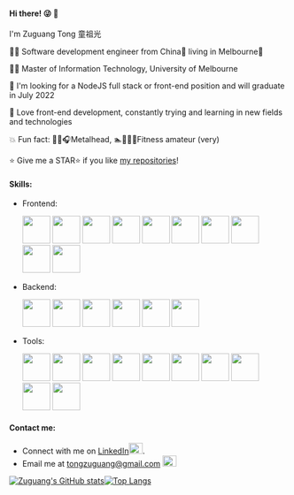 #### Hi there! :stuck_out_tongue_winking_eye: :wave:

I'm Zuguang Tong 童祖光
 
👨‍💻 Software development engineer from China🐼 living in Melbourne🐨

👨‍🎓 Master of Information Technology, University of Melbourne

:office: I'm looking for a NodeJS full stack or front-end position and will graduate in July 2022

:dart: Love front-end development, constantly trying and learning in new fields and technologies

:boom: Fun fact:  🤘🎶:headphones:Metalhead,  :swimmer::bicyclist::runner:💪Fitness amateur (very)

⭐ Give me a STAR⭐ if you like [my repositories](https://github.com/ZgTong?tab=repositories)!




#### Skills:

- Frontend: 

  <p align="left"> 
      <img src="https://cdn.jsdelivr.net/gh/devicons/devicon/icons/react/react-original-wordmark.svg" width="50" height="50"/>
      <img src="https://cdn.jsdelivr.net/gh/devicons/devicon/icons/vuejs/vuejs-original-wordmark.svg" width="50" height="50"/>
      <img src="https://cdn.jsdelivr.net/gh/devicons/devicon/icons/javascript/javascript-original.svg" width="50" height="50"/>
      <img src="https://cdn.jsdelivr.net/gh/devicons/devicon/icons/typescript/typescript-original.svg" width="50" height="50"/>
      <img src="https://cdn.jsdelivr.net/gh/devicons/devicon/icons/css3/css3-original-wordmark.svg" width="50" height="50"/>
      <img src="https://cdn.jsdelivr.net/gh/devicons/devicon/icons/less/less-plain-wordmark.svg" width="50" height="50"/>
      <img src="https://cdn.jsdelivr.net/gh/devicons/devicon/icons/sass/sass-original.svg" width="50" height="50"/>
      <img src="https://cdn.jsdelivr.net/gh/devicons/devicon/icons/jquery/jquery-original-wordmark.svg" width="50" height="50"/>
      <img src="https://cdn.jsdelivr.net/gh/devicons/devicon/icons/html5/html5-original-wordmark.svg" width="50" height="50"/>
      <img src="https://cdn.jsdelivr.net/gh/devicons/devicon/icons/bootstrap/bootstrap-original-wordmark.svg" width="50" height="50"/>    
  </p>

  

- Backend:  

  <p align="left">     
      <img src="https://cdn.jsdelivr.net/gh/devicons/devicon/icons/django/django-plain-wordmark.svg" width="50" height="50"/>
      <img src="https://cdn.jsdelivr.net/gh/devicons/devicon/icons/python/python-original-wordmark.svg" width="50" height="50"/>
      <img src="https://cdn.jsdelivr.net/gh/devicons/devicon/icons/nodejs/nodejs-original-wordmark.svg" width="50" height="50"/>
      <img src="https://cdn.jsdelivr.net/gh/devicons/devicon/icons/mysql/mysql-original-wordmark.svg" width="50" height="50"/>
      <img src="https://cdn.jsdelivr.net/gh/devicons/devicon/icons/mongodb/mongodb-original-wordmark.svg" width="50" height="50"/>
      <img src="https://cdn.jsdelivr.net/gh/devicons/devicon/icons/java/java-original-wordmark.svg" width="50" height="50"/>
  </p>

  

- Tools: 

  <p align="left"> 
      <img src="https://cdn.jsdelivr.net/gh/devicons/devicon/icons/docker/docker-original-wordmark.svg" width="50" height="50"/>
      <img src="https://cdn.jsdelivr.net/gh/devicons/devicon/icons/linux/linux-original.svg" width="50" height="50"/>
      <img src="https://cdn.jsdelivr.net/gh/devicons/devicon/icons/eslint/eslint-original-wordmark.svg" width="50" height="50"/>
      <img src="https://cdn.jsdelivr.net/gh/devicons/devicon/icons/npm/npm-original-wordmark.svg" width="50" height="50"/>
      <img src="https://cdn.jsdelivr.net/gh/devicons/devicon/icons/webpack/webpack-original-wordmark.svg" width="50" height="50"/>
      <img src="https://cdn.jsdelivr.net/gh/devicons/devicon/icons/jira/jira-original-wordmark.svg" width="50" height="50"/>
      <img src="https://cdn.jsdelivr.net/gh/devicons/devicon/icons/git/git-original-wordmark.svg" width="50" height="50"/>
      <img src="https://cdn.jsdelivr.net/gh/devicons/devicon/icons/sourcetree/sourcetree-original-wordmark.svg" width="50" height="50"/>
      <img src="https://cdn.jsdelivr.net/gh/devicons/devicon/icons/trello/trello-plain-wordmark.svg" width="50" height="50"/>
      <img src="https://cdn.jsdelivr.net/gh/devicons/devicon/icons/babel/babel-original.svg" width="50" height="50"/>
  </p>   

  





#### Contact me:

- Connect with me on [LinkedIn](https://www.linkedin.com/in/zuguang-tong-aa7041229/)<img src="https://cdn.jsdelivr.net/gh/devicons/devicon/icons/linkedin/linkedin-original.svg" width="25" height="20"/>.
- Email me at tongzuguang@gmail.com <img src="https://cdn.jsdelivr.net/gh/devicons/devicon/icons/google/google-original.svg" width="25" height="20"/>




[![Zuguang's GitHub stats](https://github-readme-stats.vercel.app/api?username=ZgTong&count_private=true&show_icons=true&include_all_commits=true&bg_color=45,FF9A8B,FF6A88,FF99AC&text_color=FBDA61&title_color=B5FFFC&icon_color=8BC6EC)](https://github.com/ZgTong/github-readme-stats)[![Top Langs](https://github-readme-stats.vercel.app/api/top-langs/?username=ZgTong&layout=compact)](https://github.com/ZgTong/github-readme-stats)


